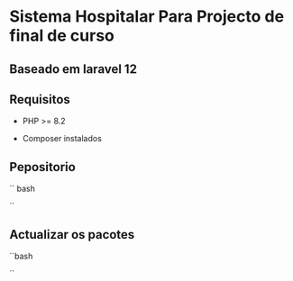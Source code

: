 # Sistema Hospitalar Para Projecto de final de curso


## Baseado em laravel 12


## Requisitos 
- PHP >= 8.2
* Composer instalados

## Pepositorio

`` bash

`` 


## Actualizar os pacotes 
``bash

``


